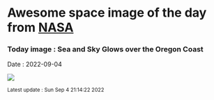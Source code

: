 
# Awesome space image of the day from [NASA](https://api.nasa.gov/)

### Today image : Sea and Sky Glows over the Oregon Coast

Date : 2022-09-04


![](https://apod.nasa.gov/apod/image/2209/MilkyWayOregon_Montoya_960.jpg)

<small>Latest update : Sun Sep  4 21:14:22 2022</small>


